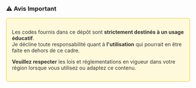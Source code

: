 ### ⚠️ Avis Important

<div style="border: 1px solid #f1c40f; padding: 15px; border-radius: 5px; background-color: #fff9db; color: #333;">

Les codes fournis dans ce dépôt sont **strictement destinés à un usage éducatif**.  
Je décline toute responsabilité quant à **l'utilisation** qui pourrait en être faite en dehors de ce cadre.  

**Veuillez respecter** les lois et réglementations en vigueur dans votre région lorsque vous utilisez ou adaptez ce contenu.

</div>
